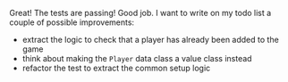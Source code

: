 Great! The tests are passing! Good job.
I want to write on my todo list a couple of possible improvements:
- extract the logic to check that a player has already been added to the game
- think about making the `Player` data class a value class instead
- refactor the test to extract the common setup logic
